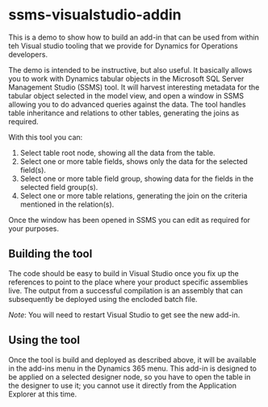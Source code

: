 # ssms-visualstudio-addin

This is a demo to show how to build an add-in that can be used from within teh Visual studio tooling that we 
provide for Dynamics for Operations developers.


The demo is intended to be instructive, but also useful. It basically allows you to work with Dynamics 
tabular objects in the Microsoft SQL Server Management Studio (SSMS) tool. It will harvest interesting metadata for
the tabular object selected in the model view, and open a window in SSMS allowing you to do advanced queries against
the data. The tool handles table inheritance and relations to other tables, generating the joins as required.


With this tool you can: 

1.	Select table root node, showing all the data from the table. 
2.	Select one or more table fields, shows only the data for the selected field(s).
3.	Select one or more table field group, showing data for the fields in the selected field group(s). 
4.	Select one or more table relations, generating the join on the criteria mentioned in the relation(s).

Once the window has been opened in SSMS you can edit as required for your purposes.

## Building the tool
The code should be easy to build in Visual Studio once you fix up the references to
point to the place where your product specific assemblies live. The output from a 
successful compilation is an assembly that can subsequently be deployed using the
encloded batch file.

_Note_: You will need to restart Visual Studio to get see the new add-in.

## Using the tool
Once the tool is build and deployed as described above, it will be available in
the add-ins menu in the Dynamics 365 menu. This add-in is designed to be applied 
on a selected designer node, so you have to open the table in the designer to 
use it; you cannot use it directly from the Application Explorer at this time.
 



